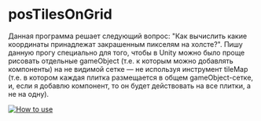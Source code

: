 # posTilesOnGrid
Данная программа решает следующий вопрос: "Как вычислить какие координаты принадлежат закрашенным пикселям на холсте?".
Пишу данную прогу специально для того, чтобы в Unity можно было проще рисовать отдельные gameObject (т.е. к которым можно добавлять компоненты) на не видимой сетке — не используя инструмент tileMap (т.е. в котором каждая плитка размещается в общем gameObject-сетке, и, если я добавлю компонент, то он будет действовать на все плитки, а не на одну).

[![How to use](https://i9.ytimg.com/vi/nouot-lCx70/mq3.jpg?sqp=CMi7rqYG-oaymwEmCMACELQB8quKqQMa8AEB-AH-CYAC0AWKAgwIABABGEwgYChlMA8=&rs=AOn4CLA0zhBey4t44OmyuW5w42xPjyhidA)]([https://www.youtube.com/watch?v=YOUTUBE_VIDEO_ID_HERE](https://youtu.be/nouot-lCx70)https://youtu.be/nouot-lCx70)
